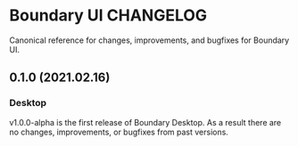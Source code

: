 # Boundary UI CHANGELOG

Canonical reference for changes, improvements, and bugfixes for Boundary UI.


## 0.1.0 (2021.02.16)

### Desktop

v1.0.0-alpha is the first release of Boundary Desktop. As a result there are no changes, improvements, or bugfixes from past versions.
